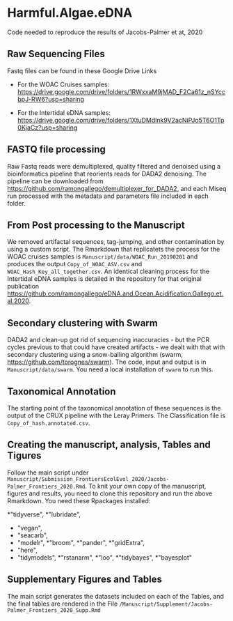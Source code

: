 # Harmful.Algae.eDNA
Code needed to reproduce the results of Jacobs-Palmer et at, 2020

## Raw Sequencing Files

Fastq files can be found in these Google Drive Links

  * For the WOAC Cruises samples: https://drive.google.com/drive/folders/1RWxxaM9jMAD_F2Ca61z_nSYccbpJ-RW6?usp=sharing
  
  * For the Intertidal eDNA samples: https://drive.google.com/drive/folders/1XtuDMdlnk9V2acNiPJo5T6O1Tp0KjaCz?usp=sharing
  
## FASTQ file processing

Raw Fastq reads were demultiplexed, quality filtered and denoised using a bioinformatics pipeline that reorients reads for DADA2 denoising. The pipeline can be downloaded from https://github.com/ramongallego/demultiplexer_for_DADA2, and each Miseq run processed with the metadata and parameters file included in each folder.

## From Post processing to the Manuscript

We removed artifactal sequences, tag-jumping, and other contamination by using a custom script. The Rmarkdown that replicatets the process for the WOAC cruises samples is  `Manuscript/data/WOAC_Run_20190201` and produces the output `Copy_of_WOAC_ASV.csv` and `WOAC_Hash_Key_all_together.csv`. An identical cleaning process for the Intertidal eDNA samples is detailed in the repository for that original publication https://github.com/ramongallego/eDNA.and.Ocean.Acidification.Gallego.et.al.2020.

## Secondary clustering with Swarm

DADA2 and clean-up got rid of sequencing inaccuracies - but the PCR cycles previous to that could have created artifacts - we dealt with that with secondary clustering using a snow-balling algorithm (swarm, https://github.com/torognes/swarm). The code, input and output is in `Manuscript/data/swarm`. You need a local installation of  `swarm` to run this.

## Taxonomical Annotation

The starting point of the taxonomical annotation of these sequences is the output of the CRUX pipeline with the Leray Primers. The Classification file is `Copy_of_hash.annotated.csv`. 

## Creating the manuscript, analysis, Tables and Tigures

Follow the main script under `Manuscript/Submission_FrontiersEcolEvol_2020/Jacobs-Palmer_Frontiers_2020.Rmd`.
To knit your own copy of the manuscript, figures and results, you need to clone this repository and run the above Rmarkdown. You need these Rpackages installed:
   
   *"tidyverse",
   *"lubridate",
   * "vegan",
   * "seacarb",
   * "modelr",
   *"broom",
   *"pander",
   *"gridExtra",
   * "here",
   * "tidymodels",
   *"rstanarm",
   *"loo",
   *"tidybayes",
   *"bayesplot"

## Supplementary Figures and Tables

The main script generates the datasets included on each of the Tables, and the final tables are rendered in the File `/Manuscript/Supplement/Jacobs-Palmer_Frontiers_2020_Supp.Rmd`

